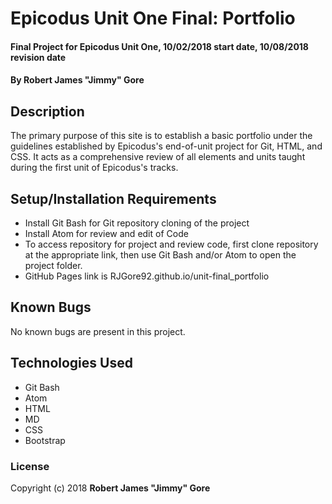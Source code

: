 # Epicodus Unit One Final: Portfolio

#### Final Project for Epicodus Unit One, 10/02/2018 start date, 10/08/2018 revision date

#### By **Robert James "Jimmy" Gore**

## Description

The primary purpose of this site is to establish a basic portfolio under the guidelines established by Epicodus's end-of-unit project for Git, HTML, and CSS.  It acts as a comprehensive review of all elements and units taught during the first unit of Epicodus's tracks.

## Setup/Installation Requirements

* Install Git Bash for Git repository cloning of the project
* Install Atom for review and edit of Code
* To access repository for project and review code, first clone repository at the appropriate link, then use Git Bash and/or Atom to open the project folder.
* GitHub Pages link is RJGore92.github.io/unit-final_portfolio

## Known Bugs

No known bugs are present in this project.

## Technologies Used

* Git Bash
* Atom
* HTML
* MD
* CSS
* Bootstrap

### License

Copyright (c) 2018 **Robert James "Jimmy" Gore**
